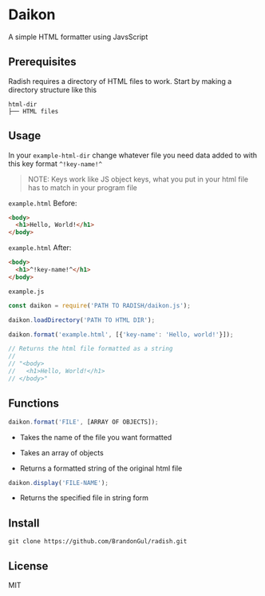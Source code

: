 # Daikon
A simple HTML formatter using JavsScript

## Prerequisites
Radish requires a directory of HTML files to work.
Start by making a directory structure like this

```
html-dir
├── HTML files
```

## Usage

In your `example-html-dir` change whatever file you need data added to with this key format `^!key-name!^`
>NOTE: Keys work like JS object keys, what you put in your html file has to match in your program file

`example.html` Before:
```HTML
<body>
  <h1>Hello, World!</h1>
</body>
```
`example.html` After:
```HTML
<body>
  <h1>^!key-name!^</h1>
</body>
```

`example.js`
```JavaScript
const daikon = require('PATH TO RADISH/daikon.js');

daikon.loadDirectory('PATH TO HTML DIR');

daikon.format('example.html', [{'key-name': 'Hello, world!'}]);

// Returns the html file formatted as a string
//
// "<body>
//   <h1>Hello, World!</h1>
// </body>"
```

## Functions
```JavaScript
daikon.format('FILE', [ARRAY OF OBJECTS]);
```
* Takes the name of the file you want formatted
* Takes an array of objects

* Returns a formatted string of the original html file

```JavaScript
daikon.display('FILE-NAME');
```
* Returns the specified file in string form

## Install
`git clone https://github.com/BrandonGul/radish.git`

## License
MIT
